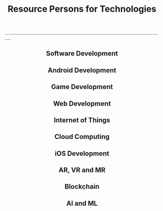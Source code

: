 # <center>Resource Persons for Technologies</center>
\
\
.................................................................................................................................
## <center>Software Development</center>

## <center>Android Development</center>

## <center>Game Development</center>

## <center>Web Development</center>

## <center>Internet of Things</center>

## <center>Cloud Computing</center>

## <center>iOS Development</center>

## <center>AR, VR and MR</center>

## <center>Blockchain</center>

## <center>AI and ML</center>

